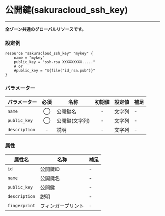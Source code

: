 # 公開鍵(sakuracloud_ssh_key)

---

**全ゾーン共通のグローバルリソースです。**

### 設定例

```hcl
resource "sakuracloud_ssh_key" "mykey" {
    name = "mykey"
    public_key = "ssh-rsa XXXXXXXXX....."
    # or
    #public_key = "${file("id_rsa.pub")}"
}
```

### パラメーター

|パラメーター         |必須  |名称                |初期値     |設定値                    |補足                                          |
|-------------------|:---:|--------------------|:--------:|------------------------|----------------------------------------------|
| `name`            | ◯   | 公開鍵名           | -        | 文字列                  | - |
| `public_key`      | ◯   | 公開鍵(文字列)           | -        | 文字列                  | - |
| `description`     | -   | 説明  | - | 文字列 | - |

### 属性

|属性名                | 名称                    | 補足                                        |
|---------------------|------------------------|--------------------------------------------|
| `id`                | 公開鍵ID                | -                                          |
| `name`              | 公開鍵名                 | -                                          |
| `public_key`        | 公開鍵                  | -                                       |
| `description`       | 説明                    | -                                          |
| `fingerprint`       | フィンガープリント        | -                                          |
